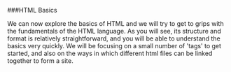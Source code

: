 ###HTML Basics

We can now explore the basics of HTML and we will try to get to grips with the fundamentals of the HTML language. As you will see, its structure and format is relatively straightforward, and you will be able to understand the basics very quickly. We will be focusing on a small number of 'tags' to get started, and also on the ways in which different html files can be linked together to form a site. 
